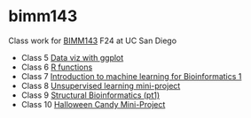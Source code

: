 # bimm143
Class work for [BIMM143](https://github.com/sophiawang075/bimm143/) F24 at UC San Diego
- Class 5 [Data viz with ggplot](https://github.com/sophiawang075/bimm143/blob/main/class%205/class5.pdf)
- Class 6 [R functions](https://github.com/sophiawang075/bimm143/blob/main/Class%206%3A%20Write%20a%20Function%20Q6/Class-6-Write-a-Function-Q6.pdf)
- Class 7 [Introduction to machine learning for Bioinformatics 1](https://github.com/sophiawang075/bimm143/blob/main/class%207/Class-7-Machine-Learning-I.pdf)
- Class 8 [Unsupervised learning mini-project](https://github.com/sophiawang075/bimm143/blob/main/Class%208/Class-8--PCA-Mini-Project.pdf)
- Class 9 [Structural Bioinformatics (pt1)](https://github.com/sophiawang075/bimm143/blob/main/Class%209%3A%20Structural%20Bioinformatics/Class9_%20Structural%20Bioinformatics%20-%20Untitled.pdf)
- Class 10 [Halloween Candy Mini-Project]()

